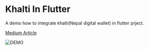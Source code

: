 # Khalti In Flutter

A demo how to integrate khalti(Nepal digital wallet) in flutter prject.

[Medium Article](https://lakshydeep-14.medium.com/integrate-khalti-in-flutter-e67e6715146c)

![DEMO](https://miro.medium.com/max/625/1*ivm4GVQjqZ60SxV4prhiNQ.gif)
